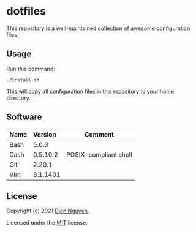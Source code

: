 # dotfiles

This repository is a well-maintained collection of awesome configuration files.

## Usage

Run this command:

```
./install.sh
```

This will copy all configuration files in this repository to your home directory.

## Software


| Name | Version  | Comment               |
| :----- | :--------- | ----------------------- |
| Bash | 5.0.3    |                       |
| Dash | 0.5.10.2 | POSIX-compliant shell |
| Git  | 2.20.1   |                       |
| Vim  | 8.1.1401 |                       |

## License

Copyright (c) 2021 [Dien Nguyen](https://github.com/dienhn).

Licensed under the [MIT](./LICENSE) license.

